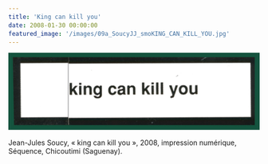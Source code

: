 ```yaml
---
title: 'King can kill you'
date: 2008-01-30 00:00:00
featured_image: '/images/09a_SoucyJJ_smoKING_CAN_KILL_YOU.jpg'
---
```


![](/images/09a_SoucyJJ_smoKING_CAN_KILL_YOU.jpg)

Jean-Jules Soucy, « king can kill you », 2008, impression numérique, Séquence, Chicoutimi (Saguenay).
